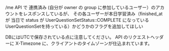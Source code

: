 /me API で 連携済み (自分が owner の group に参加しているユーザー）のアカウントをレスポンスしているが、
その各ユーザーが本日学習済み（finished_at が 当日で status が UserQuestionSetStatus::COMPLETE になっている UserQuestionSetを持っている）かどうかのフラグを追加してほしい

DBにはUTCで保存されている点に注意してください。
API のリクエストヘッダーに X-Timezone に、クライアントのタイムゾーンが仕込まれています。
